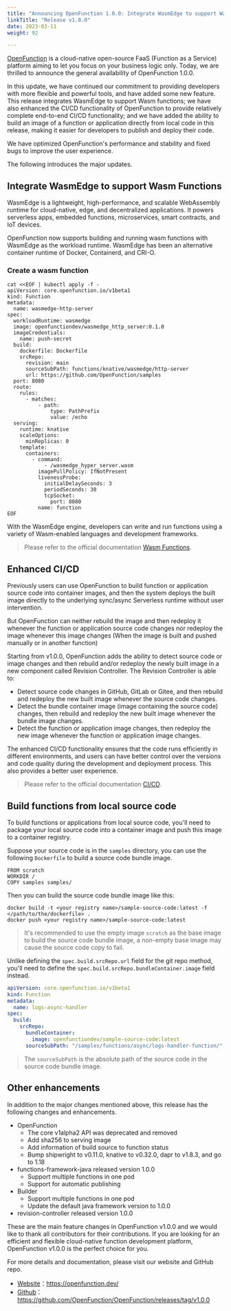 ```yaml
---
title: "Announcing OpenFunction 1.0.0: Integrate WasmEdge to support Wasm Functions and Enhanced CI/CD"
linkTitle: "Release v1.0.0"
date: 2023-03-11
weight: 92

---
```


[OpenFunction](https://github.com/OpenFunction/OpenFunction) is a cloud-native open-source FaaS (Function as a Service) platform aiming to let you focus on your business logic only. Today, we are thrilled to announce the general availability of OpenFunction 1.0.0.

In this update, we have continued our commitment to providing developers with more flexible and powerful tools, and have added some new feature. This release integrates WasmEdge to support Wasm functions; we have also enhanced the CI/CD functionality of OpenFunction to provide relatively complete end-to-end CI/CD functionality; and we have added the ability to build an image of a function or application directly from local code in this release, making it easier for developers to publish and deploy their code.

We have optimized OpenFunction's performance and stability and fixed bugs to improve the user experience.

The following introduces the major updates.

## Integrate WasmEdge to support Wasm Functions

WasmEdge is a lightweight, high-performance, and scalable WebAssembly runtime for cloud-native, edge, and decentralized applications. It powers serverless apps, embedded functions, microservices, smart contracts, and IoT devices.

OpenFunction now supports building and running wasm functions with WasmEdge as the workload runtime. WasmEdge has been an alternative container runtime of Docker, Containerd, and CRI-O.

### Create a wasm function

```shell
cat <<EOF | kubectl apply -f -
apiVersion: core.openfunction.io/v1beta1
kind: Function
metadata:
  name: wasmedge-http-server
spec:
  workloadRuntime: wasmedge
  image: openfunctiondev/wasmedge_http_server:0.1.0
  imageCredentials:
    name: push-secret
  build:
    dockerfile: Dockerfile
    srcRepo:
      revision: main
      sourceSubPath: functions/knative/wasmedge/http-server
      url: https://github.com/OpenFunction/samples
  port: 8080
  route:
    rules:
      - matches:
          - path:
              type: PathPrefix
              value: /echo
  serving:
    runtime: knative
    scaleOptions:
      minReplicas: 0
    template:
      containers:
        - command:
            - /wasmedge_hyper_server.wasm
          imagePullPolicy: IfNotPresent
          livenessProbe:
            initialDelaySeconds: 3
            periodSeconds: 30
            tcpSocket:
              port: 8080
          name: function
EOF
```

With the WasmEdge engine, developers can write and run functions using a variety of Wasm-enabled languages and development frameworks.

> Please refer to the official documentation [Wasm Functions](https://openfunction.dev/docs/concepts/wasm_functions/).

## Enhanced CI/CD

Previously users can use OpenFunction to build function or application source code into container images, and then the system deploys the built image directly to the underlying sync/async Serverless runtime without user intervention.

But OpenFunction can neither rebuild the image and then redeploy it whenever the function or application source code changes nor redeploy the image whenever this image changes (When the image is built and pushed manually or in another function)

Starting from v1.0.0, OpenFunction adds the ability to detect source code or image changes and then rebuild and/or redeploy the newly built image in a new component called Revision Controller. The Revision Controller is able to:

- Detect source code changes in GitHub, GitLab or Gitee, and then rebuild and redeploy the new built image whenever the source code changes.
- Detect the bundle container image (image containing the source code) changes, then rebuild and redeploy the new built image whenever the bundle image changes.
- Detect the function or application image changes, then redeploy the new image whenever the function or application image changes.

The enhanced CI/CD functionality ensures that the code runs efficiently in different environments, and users can have better control over the versions and code quality during the development and deployment process. This also provides a better user experience.

> Please refer to the official documentation [CI/CD](https://openfunction.dev/docs/concepts/cicd/).

## Build functions from local source code

To build functions or applications from local source code, you'll need to package your local source code into a container image and push this image to a container registry. 

Suppose your source code is in the `samples` directory, you can use the following `Dockerfile` to build a source code bundle image.

```shell
FROM scratch
WORKDIR /
COPY samples samples/
```

Then you can build the source code bundle image like this:

```shell
docker build -t <your registry name>/sample-source-code:latest -f </path/to/the/dockerfile> .
docker push <your registry name>/sample-source-code:latest
```

> It's recommended to use the empty image `scratch` as the base image to build the source code bundle image, a non-empty base image may cause the source code copy to fail.

Unlike defining the `spec.build.srcRepo.url` field for the git repo method, you'll need to define the `spec.build.srcRepo.bundleContainer.image` field instead.

```yaml
apiVersion: core.openfunction.io/v1beta1
kind: Function
metadata:
  name: logs-async-handler
spec:
  build:
    srcRepo:
      bundleContainer:
        image: openfunctiondev/sample-source-code:latest
      sourceSubPath: "/samples/functions/async/logs-handler-function/"
```

> The `sourceSubPath` is the absolute path of the source code in the source code bundle image.

## Other enhancements

In addition to the major changes mentioned above, this release has the following changes and enhancements.

- OpenFunction
  - The core v1alpha2 API was deprecated and removed
  - Add sha256 to serving image
  - Add information of build source to function status
  - Bump shipwright to v0.11.0, knative to v0.32.0, dapr to v1.8.3, and go to 1.18
- functions-framework-java released version 1.0.0
  - Support multiple functions in one pod
  - Support for automatic publishing
- Builder
  - Support multiple functions in one pod
  - Update the default java framework version to 1.0.0
- revision-controller released version 1.0.0


These are the main feature changes in OpenFunction v1.0.0 and we would like to thank all contributors for their contributions. If you are looking for an efficient and flexible cloud-native function development platform, OpenFunction v1.0.0 is the perfect choice for you.

For more details and documentation, please visit our website and GitHub repo.

- [Website](https://openfunction.dev/)：https://openfunction.dev/
- [Github](https://github.com/OpenFunction/OpenFunction/releases/tag/v1.0.0)：https://github.com/OpenFunction/OpenFunction/releases/tag/v1.0.0
